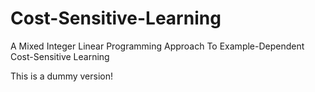 # Cost-Sensitive-Learning
A Mixed Integer Linear Programming Approach To Example-Dependent Cost-Sensitive Learning

This is a dummy version!
